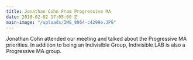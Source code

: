 ```yaml
---
title: Jonathan Cohn From Progressive MA
date: 2018-02-02 17:05:00 Z
main-image: "/uploads/IMG_8864-c4299e.JPG"
---
```


Jonathan Cohn attended our meeting and talked about the Progressive MA priorities. In addition to being an Indivisible Group, Indivisible LAB is also a Progressive MA group.